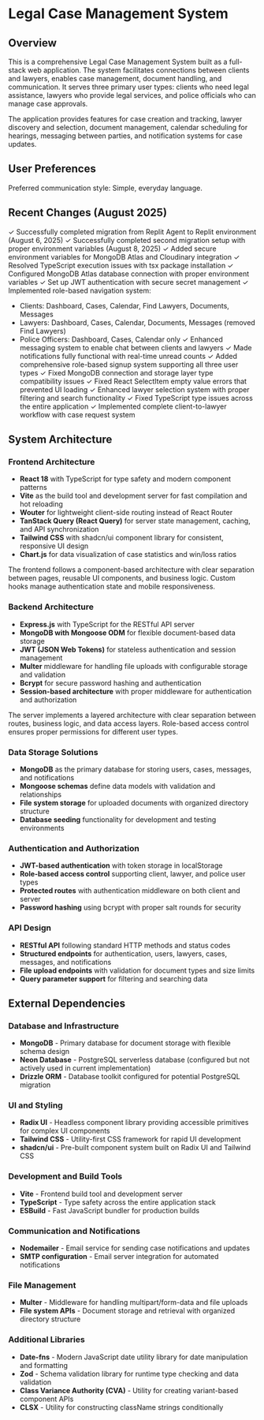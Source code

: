 # Legal Case Management System

## Overview

This is a comprehensive Legal Case Management System built as a full-stack web application. The system facilitates connections between clients and lawyers, enables case management, document handling, and communication. It serves three primary user types: clients who need legal assistance, lawyers who provide legal services, and police officials who can manage case approvals.

The application provides features for case creation and tracking, lawyer discovery and selection, document management, calendar scheduling for hearings, messaging between parties, and notification systems for case updates.

## User Preferences

Preferred communication style: Simple, everyday language.

## Recent Changes (August 2025)

✓ Successfully completed migration from Replit Agent to Replit environment (August 6, 2025)
✓ Successfully completed second migration setup with proper environment variables (August 8, 2025)
✓ Added secure environment variables for MongoDB Atlas and Cloudinary integration
✓ Resolved TypeScript execution issues with tsx package installation
✓ Configured MongoDB Atlas database connection with proper environment variables
✓ Set up JWT authentication with secure secret management
✓ Implemented role-based navigation system:
  - Clients: Dashboard, Cases, Calendar, Find Lawyers, Documents, Messages
  - Lawyers: Dashboard, Cases, Calendar, Documents, Messages (removed Find Lawyers)
  - Police Officers: Dashboard, Cases, Calendar only
✓ Enhanced messaging system to enable chat between clients and lawyers
✓ Made notifications fully functional with real-time unread counts
✓ Added comprehensive role-based signup system supporting all three user types
✓ Fixed MongoDB connection and storage layer type compatibility issues
✓ Fixed React SelectItem empty value errors that prevented UI loading
✓ Enhanced lawyer selection system with proper filtering and search functionality
✓ Fixed TypeScript type issues across the entire application
✓ Implemented complete client-to-lawyer workflow with case request system

## System Architecture

### Frontend Architecture
- **React 18** with TypeScript for type safety and modern component patterns
- **Vite** as the build tool and development server for fast compilation and hot reloading
- **Wouter** for lightweight client-side routing instead of React Router
- **TanStack Query (React Query)** for server state management, caching, and API synchronization
- **Tailwind CSS** with shadcn/ui component library for consistent, responsive UI design
- **Chart.js** for data visualization of case statistics and win/loss ratios

The frontend follows a component-based architecture with clear separation between pages, reusable UI components, and business logic. Custom hooks manage authentication state and mobile responsiveness.

### Backend Architecture
- **Express.js** with TypeScript for the RESTful API server
- **MongoDB with Mongoose ODM** for flexible document-based data storage
- **JWT (JSON Web Tokens)** for stateless authentication and session management
- **Multer** middleware for handling file uploads with configurable storage and validation
- **Bcrypt** for secure password hashing and authentication
- **Session-based architecture** with proper middleware for authentication and authorization

The server implements a layered architecture with clear separation between routes, business logic, and data access layers. Role-based access control ensures proper permissions for different user types.

### Data Storage Solutions
- **MongoDB** as the primary database for storing users, cases, messages, and notifications
- **Mongoose schemas** define data models with validation and relationships
- **File system storage** for uploaded documents with organized directory structure
- **Database seeding** functionality for development and testing environments

### Authentication and Authorization
- **JWT-based authentication** with token storage in localStorage
- **Role-based access control** supporting client, lawyer, and police user types
- **Protected routes** with authentication middleware on both client and server
- **Password hashing** using bcrypt with proper salt rounds for security

### API Design
- **RESTful API** following standard HTTP methods and status codes
- **Structured endpoints** for authentication, users, lawyers, cases, messages, and notifications
- **File upload endpoints** with validation for document types and size limits
- **Query parameter support** for filtering and searching data

## External Dependencies

### Database and Infrastructure
- **MongoDB** - Primary database for document storage with flexible schema design
- **Neon Database** - PostgreSQL serverless database (configured but not actively used in current implementation)
- **Drizzle ORM** - Database toolkit configured for potential PostgreSQL migration

### UI and Styling
- **Radix UI** - Headless component library providing accessible primitives for complex UI components
- **Tailwind CSS** - Utility-first CSS framework for rapid UI development
- **shadcn/ui** - Pre-built component system built on Radix UI and Tailwind CSS

### Development and Build Tools
- **Vite** - Frontend build tool and development server
- **TypeScript** - Type safety across the entire application stack
- **ESBuild** - Fast JavaScript bundler for production builds

### Communication and Notifications
- **Nodemailer** - Email service for sending case notifications and updates
- **SMTP configuration** - Email server integration for automated notifications

### File Management
- **Multer** - Middleware for handling multipart/form-data and file uploads
- **File system APIs** - Document storage and retrieval with organized directory structure

### Additional Libraries
- **Date-fns** - Modern JavaScript date utility library for date manipulation and formatting
- **Zod** - Schema validation library for runtime type checking and data validation
- **Class Variance Authority (CVA)** - Utility for creating variant-based component APIs
- **CLSX** - Utility for constructing className strings conditionally